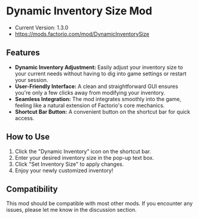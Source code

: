 # Dynamic Inventory Size Mod

- Current Version: 1.3.0
- https://mods.factorio.com/mod/DynamicInventorySize

## Features

- **Dynamic Inventory Adjustment:** Easily adjust your inventory size to your current needs without having to dig into game settings or restart your session.
- **User-Friendly Interface:** A clean and straightforward GUI ensures you're only a few clicks away from modifying your inventory.
- **Seamless Integration:** The mod integrates smoothly into the game, feeling like a natural extension of Factorio's core mechanics.
- **Shortcut Bar Button:** A convenient button on the shortcut bar for quick access.

## How to Use

1. Click the "Dynamic Inventory" icon on the shortcut bar.
2. Enter your desired inventory size in the pop-up text box.
3. Click "Set Inventory Size" to apply changes.
4. Enjoy your newly customized inventory!

## Compatibility

This mod should be compatible with most other mods. If you encounter any issues, please let me know in the discussion section.
